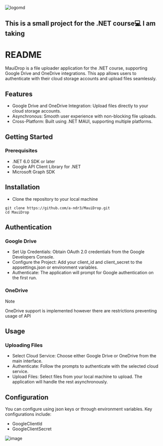 ![logomd](https://github.com/a-ndr3/MauiDrop/assets/66060105/5d75ffea-0b8c-4d64-86c5-9d4da760c4b9)

## This is a small project for the .NET course💻 I am taking

# README

MauiDrop is a file uploader application for the .NET course, supporting Google Drive and OneDrive integrations. This app allows users to authenticate with their cloud storage accounts and upload files seamlessly.

## Features
- Google Drive and OneDrive Integration: Upload files directly to your cloud storage accounts.
- Asynchronous: Smooth user experience with non-blocking file uploads.
- Cross-Platform: Built using .NET MAUI, supporting multiple platforms.

## Getting Started
### Prerequisites
- .NET 6.0 SDK or later
- Google API Client Library for .NET
- Microsoft Graph SDK

## Installation
- Clone the repository to your local machine
```
git clone https://github.com/a-ndr3/MauiDrop.git
cd MauiDrop
```

## Authentication
### Google Drive
- Set Up Credentials: Obtain OAuth 2.0 credentials from the Google Developers Console.
- Configure the Project: Add your client_id and client_secret to the appsettings.json or environment variables.
- Authenticate: The application will prompt for Google authentication on the first run.

### OneDrive
> [!NOTE]
OneDrive support is implemented however there are restrictions preventing usage of API

## Usage
### Uploading Files
- Select Cloud Service: Choose either Google Drive or OneDrive from the main interface.
- Authenticate: Follow the prompts to authenticate with the selected cloud service.
- Upload Files: Select files from your local machine to upload. The application will handle the rest asynchronously.

## Configuration
You can configure using json keys or through environment variables. Key configurations include:
- GoogleClientId
- GoogleClientSecret

![image](https://github.com/a-ndr3/MauiDrop/assets/66060105/f8dc14db-316c-4ab3-88e2-022132afe920)
